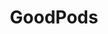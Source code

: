 ---
sitemap: false
title: "GoodPods"
redirect_to: https://goodpods.com/podcasts/mapping-the-doctrine-of-discovery-198087
---